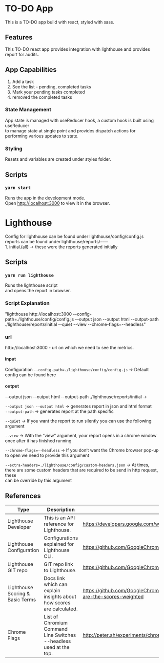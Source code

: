 # TO-DO App

This is a TO-DO app build with react, styled with sass.

## Features

This TO-DO react app provides integration with lighthouse and provides report for audits.

## App Capabilities
1) Add a task
2) See the list - pending, completed tasks
3) Mark your pending tasks completed
4) removed the completed tasks

### State Management
App state is managed with useReducer hook, a custom hook is built using useReducer<br/> to manage state at single point
and provides dispatch actions for performing various updates to state.

### Styling
Resets and variables are created under styles folder.

## Scripts

### `yarn start`

Runs the app in the development mode.<br />
Open [http://localhost:3000](http://localhost:3000) to view it in the browser.

# Lighthouse

Config for lighthouse can be found under lighthouse/config/config.js<br />
reports can be found under lighthouse/reports/----<br />
    1. initial.(all) -> these were the reports generated initially

## Scripts
### `yarn run lighthouse`
Runs the lighthouse script<br />
and opens the report in browser.

### Script Explanation

"lighthouse http://localhost:3000 --config-path=./lighthouse/config/config.js --output json --output html --output-path ./lighthouse/reports/initial --quiet --view --chrome-flags=--headless"

### url

http://localhost:3000 - url on which we need to see the metrics.

#### input
Configuration
`--config-path=./lighthouse/config/config.js` -> Default config can be found here

#### output
--output json --output html --output-path ./lighthouse/reports/initial ->

`--output json --output html` -> generates report in json and html format<br />
`--output-path` -> generates report at the path specific

`--quiet` -> 
If you want the report to run silently you can use the following argument<br />

`--view` -> 
With the “view” argument, your report opens in a chrome window once after it has finished running<br />

`--chrome-flags=--headless` -> 
If you don’t want the Chrome browser pop-up to open we need to provide this argument<br />

`--extra-headers=./lighthouse/config/custom-headers.json` -> 
At times, there are some custom headers that are required to be send in http request, these<br />
can be override by this argument<br />

## References

| Type | Description  | URL  |
| ------- | --- | --- |
| Lighthouse Developer | This is an API reference for Lighthouse. | https://developers.google.com/web/tools/lighthouse |
| Lighthouse Configuration | Configurations explained for Lighthouse CLI. | https://github.com/GoogleChrome/lighthouse/blob/master/docs/configuration.md |
| Lighthouse GIT repo | GIT repo link to Lighthouse. | https://github.com/GoogleChrome/lighthouse |
| Lighthouse Scoring & Basic Terms | Docs link which can explain insights about how scores are calculated. | https://github.com/GoogleChrome/lighthouse/blob/d2ec9ffbb21de9ad1a0f86ed24575eda32c796f0/docs/scoring.md#how-are-the-scores-weighted |
| Chrome Flags | List of Chromium Command Line Switches --headless used at the top. | http://peter.sh/experiments/chromium-command-line-switches/|